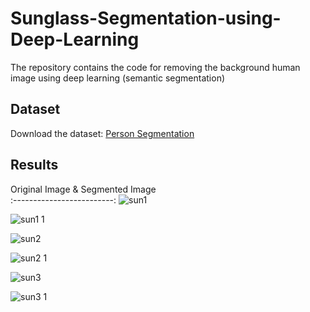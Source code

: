 # Sunglass-Segmentation-using-Deep-Learning
The repository contains the code for removing the background human image using deep learning (semantic segmentation)

## Dataset
Download the dataset: [Person Segmentation](https://www.kaggle.com/datasets/nikhilroxtomar/person-segmentation/download?datasetVersionNumber=1)

## Results
Original Image & Segmented Image             
:-------------------------:
![sun1](https://github.com/Dewa-1/Sunglasses-Segmentation/assets/108230545/577d6c7c-eb8a-4e9d-927f-7e40266c6be9)

![sun1 1](https://github.com/Dewa-1/Sunglasses-Segmentation/assets/108230545/736b4541-f787-4d40-976f-42cef19b40c6)


![sun2](https://github.com/Dewa-1/Sunglasses-Segmentation/assets/108230545/c8e41792-d287-466c-b174-41bbc6ac646e)


![sun2 1](https://github.com/Dewa-1/Sunglasses-Segmentation/assets/108230545/4c10417a-8f1e-41d1-bdf6-2984514bb939)


![sun3](https://github.com/Dewa-1/Sunglasses-Segmentation/assets/108230545/37cc39d9-403b-4eea-8a4d-f771ef6abb3c)



![sun3 1](https://github.com/Dewa-1/Sunglasses-Segmentation/assets/108230545/7ca76c1d-e971-43c2-855f-29621f66ce83)
